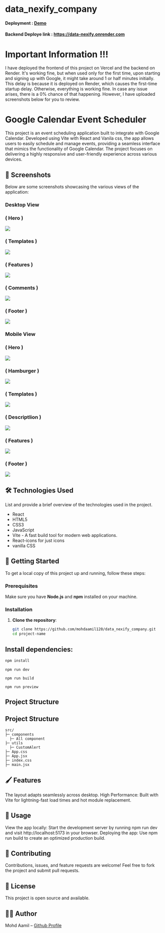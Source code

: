 # data_nexify_company
#### Deployment : <a href="https://data-nexify.vercel.app/">Demo</a>
#### Backend Deploye link : https://data-nexify.onrender.com

# Important Information !!!

I have deployed the frontend of this project on Vercel and the backend on Render. It's working fine, but when used only for the first time, upon starting and signing up with Google, it might take around 1 or half minutes initially. This delay is because it is deployed on Render, which causes the first-time startup delay. Otherwise, everything is working fine. In case any issue arises, there is a 0% chance of that happening. However, I have uploaded screenshots below for you to review.

# Google Calendar Event Scheduler

This project is an event scheduling application built to integrate with Google Calendar. Developed using Vite with React and Vanila css, the app allows users to easily schedule and manage events, providing a seamless interface that mimics the functionality of Google Calendar. The project focuses on delivering a highly responsive and user-friendly experience across various devices.

## 📸 Screenshots

Below are some screenshots showcasing the various views of the application:

### Desktop View

###  ( Hero )
<img src="Screenshots\d1.png"/>

###  ( Templates )
<img src="Screenshots\d2.png"/>

###  ( Features )
<img src="Screenshots\d3.png"/>

###  ( Comments )
<img src="Screenshots\d4.png"/>

###  ( Footer )
<img src="Screenshots\d5.png"/>


### Mobile View

###  ( Hero )
<img src="Screenshots\m1.png"/>

###  ( Hamburger )
<img src="Screenshotsm2.png"/>


###  ( Templates )
<img src="Screenshots\m3.png"/>

###  ( Descriptlion )
<img src="Screenshots\m4.png"/>

###  ( Features )
<img src="Screenshots\m5.png"/>

###  ( Footer )
<img src="Screenshots\m6.png"/>

## 🛠️ Technologies Used
List and provide a brief overview of the technologies used in the project.

- React
- HTML5
- CSS3
- JavaScript
- Vite - A fast build tool for modern web applications.
- React-icons for just icons
- vanilla CSS

## 🚀 Getting Started

To get a local copy of this project up and running, follow these steps:

### Prerequisites

Make sure you have **Node.js** and **npm** installed on your machine.

### Installation

1. **Clone the repository**:
   ```bash
   git clone https://github.com/mohdaamil120/data_nexify_company.git
   cd project-name
   ```
## Install dependencies:

```bash
npm install
```
```Run the development server:
npm run dev
```
```Build the project for production:
npm run build
```
```Preview the production build:
npm run preview
```
## Project Structure

## Project Structure
```plaintext
src/
├─ components
  ├─ All component
├─ utils
  ├─ CustomAlert 
├─ App.css
├─ App.jsx
├─ index.css
├─ main.jsx
```


## 🖌️ Features
The layout adapts seamlessly across desktop.
High Performance: Built with Vite for lightning-fast load times and hot module replacement.
## 🌟 Usage
View the app locally: Start the development server by running npm run dev and visit http://localhost:5173 in your browser.
Deploying the app: Use npm run build to create an optimized production build.

## 🤝 Contributing
Contributions, issues, and feature requests are welcome! Feel free to fork the project and submit pull requests.

## 📄 License
This project is open source and available.

## 🧑‍💻 Author
Mohd Aamil – <a href="https://github.com/mohdaamil120"> Github Profile</a> 


